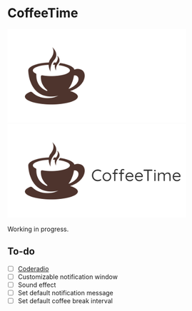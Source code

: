 # CoffeeTime

![](https://github.com/cycool29/CoffeeTime/raw/master/src/proglogo-in-dark-theme.png#gh-dark-mode-only)
![](https://github.com/cycool29/CoffeeTime/raw/master/src/proglogo-in-light-theme.png#gh-light-mode-only)

Working in progress.

## To-do
- [ ] [Coderadio](https://coderadio.freecodecamp.org/)
- [ ] Customizable notification window 
- [ ] Sound effect
- [ ] Set default notification message
- [ ] Set default coffee break interval